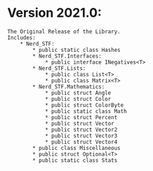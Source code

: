# Version 2021.0:
    The Original Release of the Library.
    Includes:
        * Nerd_STF:
            * public static class Hashes
            * Nerd_STF.Interfaces:
                * public interface INegatives<T>
            * Nerd_STF.Lists:
                * public class List<T>
                * public class Matrix<T>
            * Nerd_STF.Mathematics:
                * public struct Angle
                * public struct Color
                * public struct ColorByte
                * public static class Math
                * public struct Percent
                * public struct Vector
                * public struct Vector2
                * public struct Vector3
                * public struct Vector4
            * public class Miscellaneous
            * public struct Optional<T>
            * public static class Stats
